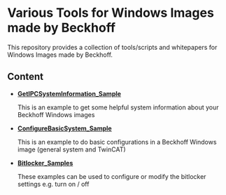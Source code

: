# Various Tools for Windows Images made by Beckhoff

This repository provides a collection of tools/scripts and whitepapers
for Windows Images made by Beckhoff.

## Content

* **[GetIPCSystemInformation_Sample](GetIPCSystemInformation_Sample/README.md)**
    
    This is an example to get some helpful system information about your Beckhoff Windows images  

* **[ConfigureBasicSystem_Sample](ConfigureBasicSystem_Sample/README.md)**
    
    This is an example to do basic configurations in a Beckhoff Windows image (general system and TwinCAT) 

* **[Bitlocker_Samples](Bitlocker_Samples/README.md)**
    
    These examples can be used to configure or modify the bitlocker settings e.g. turn on / off
